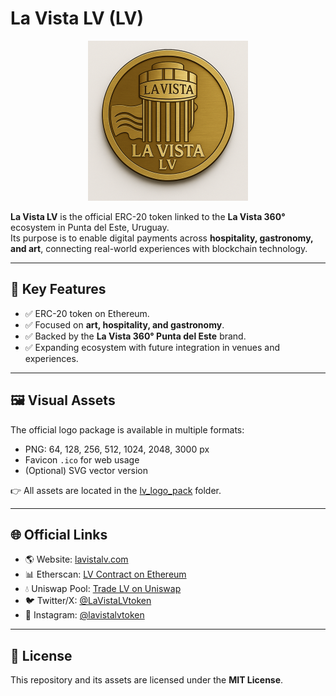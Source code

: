 # La Vista LV (LV)

<p align="center">
  <img src="./lv_logo_pack/lv_logo_512.png" alt="La Vista LV Logo" width="256">
</p>

**La Vista LV** is the official ERC-20 token linked to the **La Vista 360°** ecosystem in Punta del Este, Uruguay.  
Its purpose is to enable digital payments across **hospitality, gastronomy, and art**, connecting real-world experiences with blockchain technology.

---

## 🔑 Key Features
- ✅ ERC-20 token on Ethereum.  
- ✅ Focused on **art, hospitality, and gastronomy**.  
- ✅ Backed by the **La Vista 360° Punta del Este** brand.  
- ✅ Expanding ecosystem with future integration in venues and experiences.  

---

## 🖼️ Visual Assets
The official logo package is available in multiple formats:

- PNG: 64, 128, 256, 512, 1024, 2048, 3000 px  
- Favicon `.ico` for web usage  
- (Optional) SVG vector version  

👉 All assets are located in the [lv_logo_pack](./lv_logo_pack) folder.

---

## 🌐 Official Links
- 🌎 Website: [lavistalv.com](https://lavistalv.com)  
- 📊 Etherscan: [LV Contract on Ethereum](https://etherscan.io/token/0xbc6550bef072fEA5413f801f898fadef23cA004a)  
- 💧 Uniswap Pool: [Trade LV on Uniswap](https://app.uniswap.org/#/tokens/ethereum/0xbc6550bef072fEA5413f801f898fadef23cA004a)  
- 🐦 Twitter/X: [@LaVistaLVtoken](https://x.com/LaVistaLVtoken)  
- 📸 Instagram: [@lavistalvtoken](https://instagram.com/lavistalvtoken)  

---

## 📜 License
This repository and its assets are licensed under the **MIT License**.
